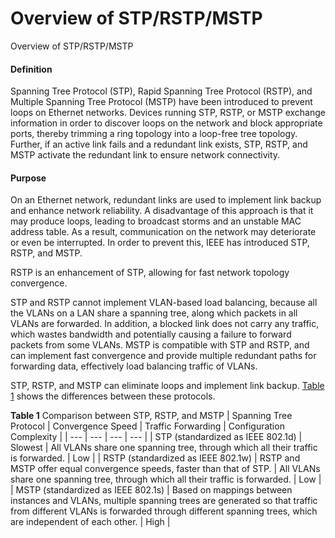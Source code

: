 Overview of STP/RSTP/MSTP
=========================

Overview of STP/RSTP/MSTP

#### Definition

Spanning Tree Protocol (STP), Rapid Spanning Tree Protocol (RSTP), and Multiple Spanning Tree Protocol (MSTP) have been introduced to prevent loops on Ethernet networks. Devices running STP, RSTP, or MSTP exchange information in order to discover loops on the network and block appropriate ports, thereby trimming a ring topology into a loop-free tree topology. Further, if an active link fails and a redundant link exists, STP, RSTP, and MSTP activate the redundant link to ensure network connectivity.


#### Purpose

On an Ethernet network, redundant links are used to implement link backup and enhance network reliability. A disadvantage of this approach is that it may produce loops, leading to broadcast storms and an unstable MAC address table. As a result, communication on the network may deteriorate or even be interrupted. In order to prevent this, IEEE has introduced STP, RSTP, and MSTP.

RSTP is an enhancement of STP, allowing for fast network topology convergence.

STP and RSTP cannot implement VLAN-based load balancing, because all the VLANs on a LAN share a spanning tree, along which packets in all VLANs are forwarded. In addition, a blocked link does not carry any traffic, which wastes bandwidth and potentially causing a failure to forward packets from some VLANs. MSTP is compatible with STP and RSTP, and can implement fast convergence and provide multiple redundant paths for forwarding data, effectively load balancing traffic of VLANs.

STP, RSTP, and MSTP can eliminate loops and implement link backup. [Table 1](#EN-US_CONCEPT_0000001345238481__table12984145313512) shows the differences between these protocols.

**Table 1** Comparison between STP, RSTP, and MSTP
| Spanning Tree Protocol | Convergence Speed | Traffic Forwarding | Configuration Complexity |
| --- | --- | --- | --- |
| STP (standardized as IEEE 802.1d) | Slowest | All VLANs share one spanning tree, through which all their traffic is forwarded. | Low |
| RSTP (standardized as IEEE 802.1w) | RSTP and MSTP offer equal convergence speeds, faster than that of STP. | All VLANs share one spanning tree, through which all their traffic is forwarded. | Low |
| MSTP (standardized as IEEE 802.1s) | Based on mappings between instances and VLANs, multiple spanning trees are generated so that traffic from different VLANs is forwarded through different spanning trees, which are independent of each other. | High |